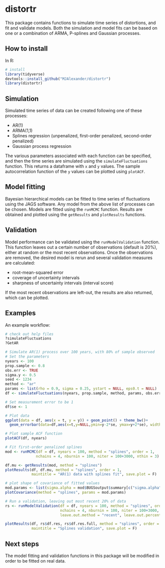 # distortr
This package contains functions to simulate time series of distortions, and fit and validate models. Both the simulation and model fits can be based on one or a combination of ARMA, P-splines and Gaussian processes. 

## How to install
In R:
```R
# install
library(tidyverse)
devtools::install_github("MJAlexander/distortr")
library(distortr)
```


## Simulation

Simulated time series of data can be created following one of these processes:

* AR(1)
* ARMA(1,1)
* Splines regression (unpenalized, first-order penalized, second-order penalized)
* Gaussian process regression

The various parameters associated with each function can be specified, and then the time series are simulated using the `simulateFluctuations` function. This returns a dataframe with `x` and `y` values. The sample autocorrelation function of the `y` values can be plotted using `plotACF`.

## Model fitting

Bayesian hierarchical models can be fitted to time series of fluctuations using the JAGS software. Any model from the above list of processes can be chosen. Models are fitted using the `runMCMC` function. Results are obtained and plotted using the `getResults` and `plotResults` functions. 

## Validation

Model performance can be validated using the `runModelValidation` function. This function leaves out a certain number of observations (default is 20%), either at random or the most recent observations. Once the observations are removed, the desired model is rerun and several validation measures are calculated:

* root-mean-squared error
* coverage of uncertainty intervals
* sharpness of uncertainty intervals (interval score)

If the most recent observations are left-out, the results are also returned, which can be plotted.

## Examples

An example workflow:

```R
# check out help files
?simulateFluctuations
?GetAR

# Simulate AR(1) process over 100 years, with 80% of sample observed
# Set the parameters 
nyears <- 100
prop.sample <- 0.8
obs.err <- TRUE
sigma.y <- 0.5
seed <- 1234
method <- "ar"
params <- list(rho = 0.9, sigma = 0.25, ystart = NULL, eps0.t = NULL)
df <- simulateFluctuations(nyears, prop.sample, method, params, obs.err, sigma.y)

# Set measurement error to be 1
df$se <- 1

# Plot data
ggplot(data = df, aes(x = t, y = y)) + geom_point() + theme_bw()+ 
  geom_errorbar(data=df,aes(x=t,y=NULL,ymin=y-2*se, ymax=y+2*se), width=0.2) 

# Plot sample ACF function
plotACF(df, nyears)

# Fit first-order penalized splines 
mod <- runMCMC(df = df, nyears = 100, method = "splines", order = 1, 
              nchains = 4, nburnin = 100, niter = 100+3000, nthin = 3)

df.mu <- getResults(mod, method = "splines")
plotResults(df, df.mu, method = "splines", order = 1, 
            maintitle = "AR(1) data with splines fit", save.plot = F)

# plot shape of covariance of fitted values 
mod.params <- list(sigma.alpha = mod$BUGSoutput$summary[c("sigma.alpha"),1], sigma = 1, order = 1)
plotCovariance(method = "splines", params = mod.params)

# Run a validation, leaving out most recent 20% of data
rs <- runModelValidation(df = df, nyears = 100, method = "splines", order = 1,
                         nchains = 4, nburnin = 100, niter = 100+3000, nthin = 3, 
                         leave.out.method = "recent", leave.out.percent = 20)

plotResults(df, rs$df.res, rs$df.res.full, method = "splines", order = 1, 
            maintitle = "Splines validation", save.plot = F)

```
## Next steps

The model fitting and validation functions in this package will be modified in order to be fitted on real data. 
